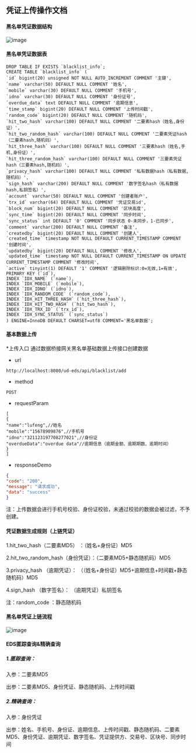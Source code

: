 ## 凭证上传操作文档

#### 黑名单凭证数据结构
![image](https://github.com/unitedata-org-public/UD-Release/blob/master/ud-eds/1.8.0/images/blacklist.png)

#### 黑名单凭证数据表
```
DROP TABLE IF EXISTS `blacklist_info`;
CREATE TABLE `blacklist_info` (
`id` bigint(20) unsigned NOT NULL AUTO_INCREMENT COMMENT '主键',
`name` varchar(50) DEFAULT NULL COMMENT '姓名',
`mobile` varchar(30) DEFAULT NULL COMMENT '手机号',
`idno` varchar(30) DEFAULT NULL COMMENT '身份证号',
`overdue_data` text DEFAULT NULL COMMENT '逾期信息',
`time_stamp` bigint(20) DEFAULT NULL COMMENT '上传时间戳',
`random_code` bigint(20) DEFAULT NULL COMMENT '随机码',
`hit_two_hash` varchar(100) DEFAULT NULL COMMENT '二要素hash（姓名,身份证）',
`hit_two_random_hash` varchar(100) DEFAULT NULL COMMENT '二要素凭证hash（二要素hash,随机码）',
`hit_three_hash` varchar(100) DEFAULT NULL COMMENT '三要素hash（姓名,手机,身份证）',
`hit_three_random_hash` varchar(100) DEFAULT NULL COMMENT '三要素凭证hash（三要素hash,随机码）',
`privacy_hash` varchar(100) DEFAULT NULL COMMENT '私有数据hash（私有数据,随机码）',
`sign_hash` varchar(200) DEFAULT NULL COMMENT '数字签名hash（私有数据hash,私钥签名）',
`account` varchar(50) DEFAULT NULL COMMENT '创建者账户',
`trx_id` varchar(64) DEFAULT NULL COMMENT '凭证交易id',
`block_num` bigint(20) DEFAULT NULL COMMENT '区块高度',
`sync_time` bigint(20) DEFAULT NULL COMMENT '同步时间',
`sync_status` int DEFAULT '0' COMMENT '同步状态 0-未同步，1-已同步',
`comment` varchar(200) DEFAULT NULL COMMENT '备注',
`createdby` bigint(20) DEFAULT NULL COMMENT '创建人',
`created_time` timestamp NOT NULL DEFAULT CURRENT_TIMESTAMP COMMENT '创建时间',
`updatedby` bigint(20) DEFAULT NULL COMMENT '修改人',
`updated_time` timestamp NOT NULL DEFAULT CURRENT_TIMESTAMP ON UPDATE CURRENT_TIMESTAMP COMMENT '修改时间',
`active` tinyint(1) DEFAULT '1' COMMENT '逻辑删除标识:0=无效,1=有效',
PRIMARY KEY (`id`),
INDEX `IDX_NAME` (`name`),
INDEX `IDX_MOBILE` (`mobile`),
INDEX `IDX_IDNO` (`idno`),
INDEX `IDX_RANDOM_CODE` (`random_code`),
INDEX `IDX_HIT_THREE_HASH` (`hit_three_hash`),
INDEX `IDX_HIT_TWO_HASH` (`hit_two_hash`),
INDEX `IDX_TRX_ID` (`trx_id`),
INDEX `IDX_SYNC_STATUS` (`sync_status`)
) ENGINE=InnoDB DEFAULT CHARSET=utf8 COMMENT='黑名单数据';
```
#### 基本数据上传
*上传入口
通过数据桥接网关黑名单基础数据上传接口创建数据
* url
```
http://localhost:8080/ud-eds/api/blacklist/add
```
* method

```
POST
```
* requestParam

```
[
{
"name":"lufeng",//姓名
"mobile":"15678909876",//手机号
"idno":"321123197708277021",//身份证
"overdueData":"overdue data"//逾期信息（逾期金额、逾期期数、逾期时间）
}
]
```
* responseDemo

```json
{
"code": "200",
"message": "请求成功",
"data": "success"
}
```
注：上传数据会进行手机号校验、身份证校验，未通过校验的数据会被过滤，不予创建。

#### 凭证数据生成规则（上链凭证）
1.hit_two_hash（二要素MD5） ：（姓名+身份证）MD5

2.hit_two_random_hash（身份凭证）：（二要素MD5+静态随机码）MD5

3.privacy_hash （逾期凭证）： （（姓名+身份证）MD5+逾期信息+时间戳+静态随机码）MD5 

4.sign_hash （数字签名）： （逾期凭证）私钥签名

注：random_code ：静态随机码

#### 黑名单凭证上链流程
![image](https://github.com/unitedata-org-public/UD-Release/blob/master/ud-eds/1.8.0/images/proof.png)

#### EDS匿踪查询&精确查询

##### 1.匿踪查询：
入参：二要素MD5

出参：二要素MD5、身份凭证、静态随机码、上传时间戳

##### 2.精确查询：
入参：身份凭证

出参：姓名、手机号、身份证、逾期信息、上传时间戳、静态随机码、二要素MD5、身份凭证、逾期凭证、数字签名、凭证提供方、交易号、区块号、同步时间
